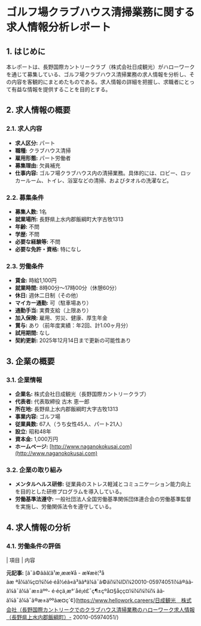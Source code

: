 # ゴルフ場クラブハウス清掃業務に関する求人情報分析レポート

## 1. はじめに

本レポートは、長野国際カントリークラブ（株式会社日成観光）がハローワークを通じて募集している、ゴルフ場クラブハウス清掃業務の求人情報を分析し、その内容を客観的にまとめたものである。求人情報の詳細を把握し、求職者にとって有益な情報を提供することを目的とする。

## 2. 求人情報の概要

### 2.1. 求人内容

* **求人区分:** パート
* **職種:** クラブハウス清掃
* **雇用形態:** パート労働者
* **募集理由:** 欠員補充
* **仕事内容:** ゴルフ場クラブハウス内の清掃業務。具体的には、ロビー、ロッカールーム、トイレ、浴室などの清掃、およびタオルの洗濯など。

### 2.2. 募集条件

* **募集人数:** 1名
* **就業場所:** 長野県上水内郡飯綱町大字古牧1313
* **年齢:** 不問
* **学歴:** 不問
* **必要な経験等:** 不問
* **必要な免許・資格:** 特になし

### 2.3. 労働条件

* **賃金:** 時給1,100円
* **就業時間:** 8時00分～17時00分（休憩60分）
* **休日:** 週休二日制（その他）
* **マイカー通勤:** 可（駐車場あり）
* **通勤手当:** 実費支給（上限あり）
* **加入保険:** 雇用、労災、健康、厚生年金
* **賞与:** あり（前年度実績：年2回、計1.00ヶ月分）
* **試用期間:** なし
* **契約更新:** 2025年12月14日まで更新の可能性あり

## 3. 企業の概要

### 3.1. 企業情報

* **企業名:** 株式会社日成観光（長野国際カントリークラブ）
* **代表者:** 代表取締役 古木 恵一郎
* **所在地:** 長野県上水内郡飯綱町大字古牧1313
* **事業内容:** ゴルフ場
* **従業員数:** 67人（うち女性45人、パート21人）
* **設立:** 昭和48年
* **資本金:** 1,000万円
* **ホームページ:** [http://www.naganokokusai.com](http://www.naganokokusai.com)

### 3.2. 企業の取り組み

* **メンタルヘルス研修:** 従業員のストレス軽減とコミュニケーション能力向上を目的とした研修プログラムを導入している。
* **労働基準法遵守:** 一般社団法人全国労働基準関係団体連合会の労働基準監督を実施し、労働関係法令を遵守している。

## 4. 求人情報の分析

### 4.1. 労働条件の評価

| 項目 | 内容 

**元記事:** [ã¯ã©ããã¦ã¹æ¸ææ¥­å - æ¥æè¦³åãæ ªå¼ä¼ç¤¾ï¼é·éå½éã«ã³ããªã¼ã¯ã©ãï¼ï¼IDï¼20010-05974051ï¼ã®ãã­ã¼ã¯ã¼ã¯æ±äºº- é·éçä¸æ°´åé¡é£¯ç¶±çºå¤§å­çç¤¼ï¼ï¼ï¼ï¼ ãã­ã¼ã¯ã¼ã¯ã®æ±äººãæ¤ç´¢](https://www.hellowork.careers/日成観光　株式会社（長野国際カントリークでのクラブハウス清掃業務のハローワーク求人情報（長野県上水内郡飯綱町）- 20010-05974051/)
